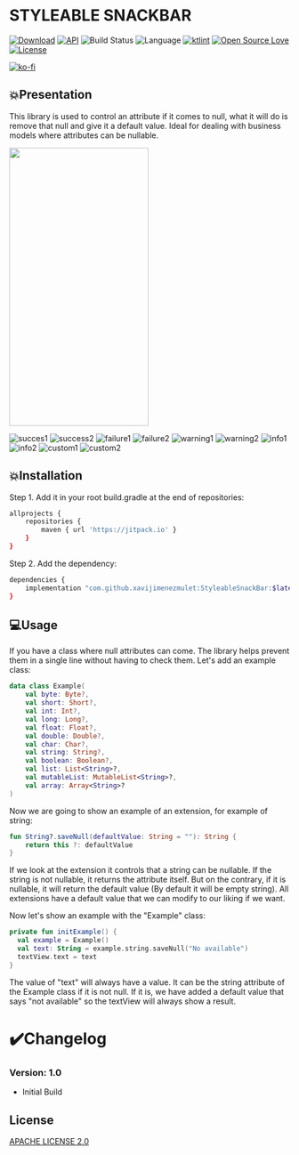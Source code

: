 # STYLEABLE SNACKBAR

[![Download](https://jitpack.io/v/xavijimenezmulet/StyleableSnackBar.svg)](https://jitpack.io/#xavijimenezmulet/StyleableSnackBar)
[![API](https://img.shields.io/badge/API-19%2B-brightgreen.svg?style=flat)](https://android-arsenal.com/api?level=19)
![Build Status](https://github.com/Dhaval2404/ImagePicker/workflows/Build/badge.svg)
![Language](https://img.shields.io/badge/language-Kotlin-orange.svg)
[![ktlint](https://img.shields.io/badge/code%20style-%E2%9D%A4-FF4081.svg)](https://ktlint.github.io/)
[![Open Source Love](https://badges.frapsoft.com/os/v1/open-source.svg?v=102)](https://opensource.org/licenses/Apache-2.0)
[![License](https://img.shields.io/badge/license-Apache%202.0-blue.svg)](https://github.com/xavijimenezmulet/save_null_extension_kotlin/blob/main/LICENSE)

[![ko-fi](https://www.ko-fi.com/img/githubbutton_sm.svg)](https://ko-fi.com/xavijimenez)

## 💥Presentation

This library is used to control an attribute if it comes to null, what it will do is remove that null and give it a default value. Ideal for dealing with business models where attributes can be nullable.

<img src="[/images/output/video1.gif](https://user-images.githubusercontent.com/44567433/171025845-bd0b31e8-0db8-49a3-b845-09c5cd6157ff.gif)" width="250" height="500"/>

![succes1](https://user-images.githubusercontent.com/44567433/171025845-bd0b31e8-0db8-49a3-b845-09c5cd6157ff.gif)
![success2](https://user-images.githubusercontent.com/44567433/171025872-c6ea89c2-3575-4fb0-9659-497cf83d16c6.gif)
![failure1](https://user-images.githubusercontent.com/44567433/171025901-747838f2-9033-4f0d-a3f2-9795084cd1df.gif)
![failure2](https://user-images.githubusercontent.com/44567433/171025910-c56b8c51-14e2-4af5-b616-f4f0ad145736.gif)
![warning1](https://user-images.githubusercontent.com/44567433/171025941-54d0dbe8-4e2f-437e-8d0b-d6f8b2917452.gif)
![warning2](https://user-images.githubusercontent.com/44567433/171025945-94ae37d7-e16b-4fb4-8e9b-d18732a8a852.gif)
![info1](https://user-images.githubusercontent.com/44567433/171025961-f59d5ace-5087-480e-a3af-2a7e62c2d390.gif)
![info2](https://user-images.githubusercontent.com/44567433/171025964-03810705-123f-4fb8-9af9-adb9350b9b2a.gif)
![custom1](https://user-images.githubusercontent.com/44567433/171025998-e0fb8433-1957-47ed-93c6-dcfd4cb26e20.gif)
![custom2](https://user-images.githubusercontent.com/44567433/171026010-e4d989a8-b8ed-4ae1-802d-4ef31e28bf1f.gif)


## 💥Installation

Step 1. Add it in your root build.gradle at the end of repositories:

```bash
allprojects {
	repositories {
		maven { url 'https://jitpack.io' }
	}
}
```

Step 2. Add the dependency:

```bash
dependencies {
	implementation "com.github.xavijimenezmulet:StyleableSnackBar:$latest_version"
}
```

## 💻Usage

If you have a class where null attributes can come. The library helps prevent them in a single line without having to check them.
Let's add an example class:

```kotlin
data class Example(
    val byte: Byte?,
    val short: Short?,
    val int: Int?,
    val long: Long?,
    val float: Float?,
    val double: Double?,
    val char: Char?,
    val string: String?,
    val boolean: Boolean?,
    val list: List<String>?,
    val mutableList: MutableList<String>?,
    val array: Array<String>?
)
```

Now we are going to show an example of an extension, for example of string:

```kotlin
fun String?.saveNull(defaultValue: String = ""): String {
    return this ?: defaultValue
}
```

If we look at the extension it controls that a string can be nullable. If the string is not nullable, it returns the attribute itself. But on the contrary, if it is nullable, it will return the default value (By default it will be empty string).
All extensions have a default value that we can modify to our liking if we want.

Now let's show an example with the "Example" class:

```kotlin
private fun initExample() {
  val example = Example()
  val text: String = example.string.saveNull("No available")
  textView.text = text
}
```

The value of "text" will always have a value. It can be the string attribute of the Example class if it is not null.
If it is, we have added a default value that says "not available" so the textView will always show a result.


# ✔️Changelog

### Version: 1.0

  * Initial Build

## License
[APACHE LICENSE 2.0](https://www.apache.org/licenses/LICENSE-2.0.txt)
